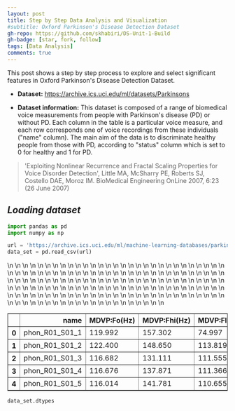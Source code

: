 ```yaml
---
layout: post
title: Step by Step Data Analysis and Visualization
#subtitle: Oxford Parkinson's Disease Detection Dataset
gh-repo: https://github.com/skhabiri/DS-Unit-1-Build
gh-badge: [star, fork, follow]
tags: [Data Analysis]
comments: true
---
```


This post shows a step by step process to explore and select significant features in Oxford Parkinson's Disease Detection Dataset.

* **Dataset:** https://archive.ics.uci.edu/ml/datasets/Parkinsons

* **Dataset information:**
This dataset is composed of a range of biomedical voice measurements from people with Parkinson's disease (PD) or without PD. Each column in the table is a particular voice measure, and each row corresponds one of voice recordings from these individuals ("name" column). The main aim of the data is to discriminate healthy people from those with PD, according to "status" column which is set to 0 for healthy and 1 for PD.
> 'Exploiting Nonlinear Recurrence and Fractal Scaling Properties for Voice Disorder Detection', Little MA, McSharry PE, Roberts SJ, Costello DAE, Moroz IM. BioMedical Engineering OnLine 2007, 6:23 (26 June 2007)

## *Loading dataset*


```python
import pandas as pd
import numpy as np

url = 'https://archive.ics.uci.edu/ml/machine-learning-databases/parkinsons/parkinsons.data'
data_set = pd.read_csv(url)
```

<table border="1" class="dataframe">  <thead>\n    <tr style="text-align: right;">\n      <th></th>\n      <th>name</th>\n      <th>MDVP:Fo(Hz)</th>\n      <th>MDVP:Fhi(Hz)</th>\n      <th>MDVP:Flo(Hz)</th>\n      <th>MDVP:Jitter(%)</th>\n      <th>MDVP:Jitter(Abs)</th>\n      <th>MDVP:RAP</th>\n      <th>MDVP:PPQ</th>\n      <th>Jitter:DDP</th>\n      <th>MDVP:Shimmer</th>\n      <th>MDVP:Shimmer(dB)</th>\n      <th>Shimmer:APQ3</th>\n      <th>Shimmer:APQ5</th>\n      <th>MDVP:APQ</th>\n      <th>Shimmer:DDA</th>\n      <th>NHR</th>\n      <th>HNR</th>\n      <th>status</th>\n      <th>RPDE</th>\n      <th>DFA</th>\n      <th>spread1</th>\n      <th>spread2</th>\n      <th>D2</th>\n      <th>PPE</th>\n    </tr>\n  </thead>\n  <tbody>\n    <tr>\n      <th>0</th>\n      <td>phon_R01_S01_1</td>\n      <td>119.992</td>\n      <td>157.302</td>\n      <td>74.997</td>\n      <td>0.00784</td>\n      <td>0.00007</td>\n      <td>0.00370</td>\n      <td>0.00554</td>\n      <td>0.01109</td>\n      <td>0.04374</td>\n      <td>0.426</td>\n      <td>0.02182</td>\n      <td>0.03130</td>\n      <td>0.02971</td>\n      <td>0.06545</td>\n      <td>0.02211</td>\n      <td>21.033</td>\n      <td>1</td>\n      <td>0.414783</td>\n      <td>0.815285</td>\n      <td>-4.813031</td>\n      <td>0.266482</td>\n      <td>2.301442</td>\n      <td>0.284654</td>\n    </tr>\n    <tr>\n      <th>1</th>\n      <td>phon_R01_S01_2</td>\n      <td>122.400</td>\n      <td>148.650</td>\n      <td>113.819</td>\n      <td>0.00968</td>\n      <td>0.00008</td>\n      <td>0.00465</td>\n      <td>0.00696</td>\n      <td>0.01394</td>\n      <td>0.06134</td>\n      <td>0.626</td>\n      <td>0.03134</td>\n      <td>0.04518</td>\n      <td>0.04368</td>\n      <td>0.09403</td>\n      <td>0.01929</td>\n      <td>19.085</td>\n      <td>1</td>\n      <td>0.458359</td>\n      <td>0.819521</td>\n      <td>-4.075192</td>\n      <td>0.335590</td>\n      <td>2.486855</td>\n      <td>0.368674</td>\n    </tr>\n    <tr>\n      <th>2</th>\n      <td>phon_R01_S01_3</td>\n      <td>116.682</td>\n      <td>131.111</td>\n      <td>111.555</td>\n      <td>0.01050</td>\n      <td>0.00009</td>\n      <td>0.00544</td>\n      <td>0.00781</td>\n      <td>0.01633</td>\n      <td>0.05233</td>\n      <td>0.482</td>\n      <td>0.02757</td>\n      <td>0.03858</td>\n      <td>0.03590</td>\n      <td>0.08270</td>\n      <td>0.01309</td>\n      <td>20.651</td>\n      <td>1</td>\n      <td>0.429895</td>\n      <td>0.825288</td>\n      <td>-4.443179</td>\n      <td>0.311173</td>\n      <td>2.342259</td>\n      <td>0.332634</td>\n    </tr>\n    <tr>\n      <th>3</th>\n      <td>phon_R01_S01_4</td>\n      <td>116.676</td>\n      <td>137.871</td>\n      <td>111.366</td>\n      <td>0.00997</td>\n      <td>0.00009</td>\n      <td>0.00502</td>\n      <td>0.00698</td>\n      <td>0.01505</td>\n      <td>0.05492</td>\n      <td>0.517</td>\n      <td>0.02924</td>\n      <td>0.04005</td>\n      <td>0.03772</td>\n      <td>0.08771</td>\n      <td>0.01353</td>\n      <td>20.644</td>\n      <td>1</td>\n      <td>0.434969</td>\n      <td>0.819235</td>\n      <td>-4.117501</td>\n      <td>0.334147</td>\n      <td>2.405554</td>\n      <td>0.368975</td>\n    </tr>\n    <tr>\n      <th>4</th>\n      <td>phon_R01_S01_5</td>\n      <td>116.014</td>\n      <td>141.781</td>\n      <td>110.655</td>\n      <td>0.01284</td>\n      <td>0.00011</td>\n      <td>0.00655</td>\n      <td>0.00908</td>\n      <td>0.01966</td>\n      <td>0.06425</td>\n      <td>0.584</td>\n      <td>0.03490</td>\n      <td>0.04825</td>\n      <td>0.04465</td>\n      <td>0.10470</td>\n      <td>0.01767</td>\n      <td>19.649</td>\n      <td>1</td>\n      <td>0.417356</td>\n      <td>0.823484</td>\n      <td>-3.747787</td>\n      <td>0.234513</td>\n      <td>2.332180</td>\n      <td>0.410335</td>\n    </tr>\n  </tbody>\n</table>

```python
data_set.dtypes
```
